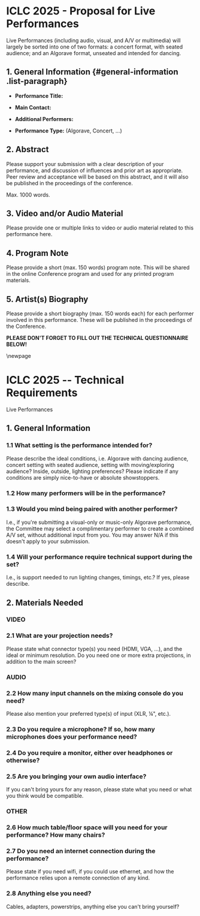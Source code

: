 # ICLC 2025 - Proposal for Live Performances

Live Performances (including audio, visual, and A/V or multimedia)
will largely be sorted into one of two formats: a concert format, with
seated audience; and an Algorave format, unseated and intended for
dancing. 

## 1. General Information {#general-information .list-paragraph}

-   **Performance Title:**

-   **Main Contact:**

-   **Additional Performers:**

-   **Performance Type:** (Algorave, Concert, \...)

## 2. Abstract

Please support your submission with a clear description of your
performance, and discussion of influences and prior art as
appropriate. Peer review and acceptance will be based on this
abstract, and it will also be published in the proceedings of the
conference. 

Max. 1000 words. 

## 3. Video and/or Audio Material

Please provide one or multiple links to video or audio material
related to this performance here.

## 4. Program Note

Please provide a short (max. 150 words) program note. This will be
shared in the online Conference program and used for any printed
program materials.

## 5. Artist(s) Biography

Please provide a short biography (max. 150 words each) for each
performer involved in this performance. These will be published in the
proceedings of the Conference.

**PLEASE DON'T FORGET TO FILL OUT THE TECHNICAL QUESTIONNAIRE BELOW!**

\newpage

# ICLC 2025 -- Technical Requirements

Live Performances

## 1. General Information

### 1.1 What setting is the performance intended for?

Please describe the ideal conditions, i.e. Algorave with dancing
audience, concert setting with seated audience, setting with
moving/exploring audience? Inside, outside, lighting preferences?
Please indicate if any conditions are simply nice-to-have or absolute
showstoppers. 

### 1.2 How many performers will be in the performance?

### 1.3 Would you mind being paired with another performer?

I.e., if you're submitting a visual-only or music-only Algorave
performance, the Committee may select a complimentary performer to
create a combined A/V set, without additional input from you. You may
answer N/A if this doesn't apply to your submission. 

### 1.4 Will your performance require technical support **during** the set? 

I.e., is support needed to run lighting changes, timings, etc.? If
yes, please describe. 

## 2. Materials Needed

### VIDEO

### 2.1 What are your projection needs? 

Please state what connector type(s) you need (HDMI, VGA, ...), and the
ideal or minimum resolution. Do you need one or more extra
projections, in addition to the main screen?

### AUDIO

### 2.2 How many input channels on the mixing console do you need?

Please also mention your preferred type(s) of input (XLR, ¼", etc.).

### 2.3 Do you require a microphone? If so, how many microphones does your performance need?

### 2.4 Do you require a monitor, either over headphones or otherwise?

### 2.5 Are you bringing your own audio interface?

If you can't bring yours for any reason, please state what you need or
what you think would be compatible.

### OTHER

### 2.6 How much table/floor space will you need for your performance? How many chairs?

### 2.7 Do you need an internet connection during the performance? 

Please state if you need wifi, if you could use ethernet, and how the
performance relies upon a remote connection of any kind. 

### 2.8 Anything else you need? 

Cables, adapters, powerstrips, anything else you can't bring yourself?
